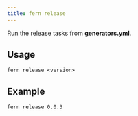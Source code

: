 ```yaml
---
title: fern release
---
```


Run the release tasks from **generators.yml**.

## Usage

<!-- markdownlint-disable MD040 -->

```
fern release <version>
```

## Example

```
fern release 0.0.3
```
